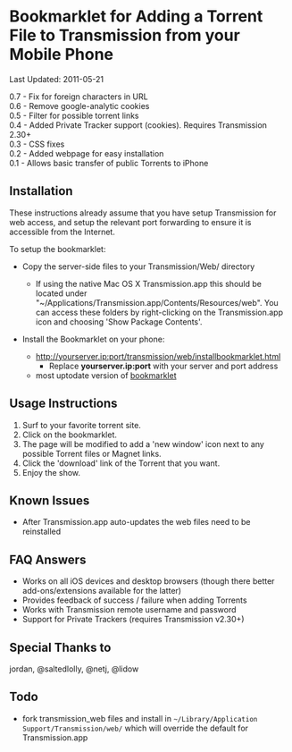 # Bookmarklet for Adding a Torrent File to Transmission from your Mobile Phone #

[](https://github.com/bulljit/Transmission-Add-Torrent-Bookmarkelet/)

Last Updated: 2011-05-21

0.7 - Fix for foreign characters in URL  
0.6 - Remove google-analytic cookies  
0.5 - Filter for possible torrent links  
0.4 - Added Private Tracker support (cookies). Requires Transmission 2.30+  
0.3 - CSS fixes  
0.2 - Added webpage for easy installation  
0.1 - Allows basic transfer of public Torrents to iPhone  

## Installation ##

These instructions already assume that you have setup Transmission for web access, and setup the relevant port forwarding to ensure it is accessible from the Internet. 

To setup the bookmarklet:

- Copy the server-side files to your Transmission/Web/ directory
  - If using the native Mac OS X Transmission.app this should be located under "~/Applications/Transmission.app/Contents/Resources/web". You can access these folders by right-clicking on the Transmission.app icon and choosing 'Show Package Contents'.

- Install the Bookmarklet on your phone:

	- http://yourserver.ip:port/transmission/web/installbookmarklet.html
		- Replace **yourserver.ip:port** with your server and port address
	- most uptodate version of [bookmarklet](https://github.com/bulljit/Transmission-Add-Torrent-Bookmarkelet/issues/7)

## Usage Instructions ##

1. Surf to your favorite torrent site.
2. Click on the bookmarklet. 
3. The page will be modified to add a 'new window' icon next to any possible Torrent files or Magnet links. 
4. Click the 'download' link of the Torrent that you want.
5. Enjoy the show.


## Known Issues ##

- After Transmission.app auto-updates the web files need to be reinstalled


## FAQ Answers ##

- Works on all iOS devices and desktop browsers (though there better add-ons/extensions available for the latter)
- Provides feedback of success / failure when adding Torrents
- Works with Transmission remote username and password
- Support for Private Trackers (requires Transmission v2.30+)

## Special Thanks to ##

jordan, @saltedlolly, @netj, @lidow

## Todo ##

* fork transmission_web files and install in `~/Library/Application Support/Transmission/web/` which will override the default for Transmission.app